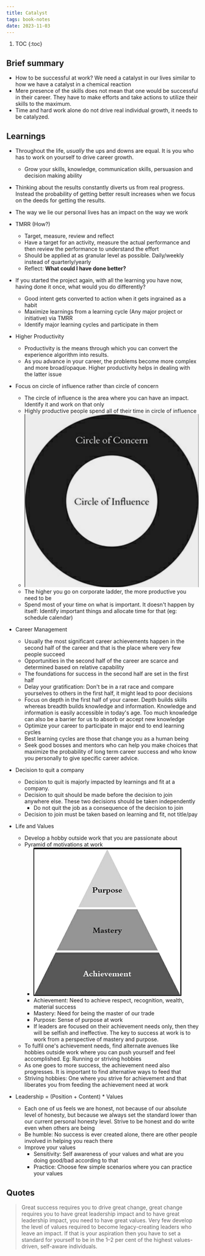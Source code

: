 ```yaml
---
title: Catalyst
tags: book-notes
date: 2023-11-03
---
```


1. TOC
{:toc}

## Brief summary

- How to be successful at work? We need a catalyst in our lives similar to how we have a catalyst in a chemical reaction
- Mere presence of the skills does not mean that one would be successful in their career. They have to make efforts and take actions to utilize their skills to the maximum.
- Time and hard work alone do not drive real individual growth, it needs to be catalyzed.

## Learnings

- Throughout the life, _usually_ the ups and downs are equal. It is you who has to work on yourself to drive career growth.
    - Grow your skills, knowledge, communication skills, persuasion and decision making ability
- Thinking about the results constantly diverts us from real progress. Instead the probability of getting better result increases when we focus on the deeds for getting the results.
- The way we lie our personal lives has an impact on the way we work
- TMRR (How?)

    - Target, measure, review and reflect
    - Have a target for an activity, measure the actual performance and then review the performance to understand the effort
    - Should be applied at as granular level as possible. Daily/weekly instead of quarterly/yearly
    - Reflect: **What could I have done better?**
- If you started the project again, with all the learning you have now, having done it once, what would you do differently?
    - Good intent gets converted to action when it gets ingrained as a habit
    - Maximize learnings from a learning cycle (Any major project or initiative) via TMRR
    - Identify major learning cycles and participate in them
- Higher Productivity
    - Productivity is the means through which you can convert the experience algorithm into results.
    - As you advance in your career, the problems become more complex and more broad/opaque. Higher productivity helps in dealing with the latter issue
- Focus on circle of influence rather than circle of concern
    - The circle of influence is the area where you can have an impact. Identify it and work on that only
    - Highly productive people spend all of their time in circle of influence
    - ![circle_influence](/assets/images/circle_influence.png)
    - The higher you go on corporate ladder, the more productive you need to be
    - Spend most of your time on what is important. It doesn't happen by itself: Identify important things and allocate time for that (eg: schedule calendar)
- Career Management
    - Usually the most significant career achievements happen in the second half of the career and that is the place where very few people succeed
    - Opportunities in the second half of the career are scarce and determined based on relative capability
    - The foundations for success in the second half are set in the first half
    - Delay your gratification: Don't be in a rat race and compare yourselves to others in the first half, it might lead to poor decisions
    - Focus on depth in the first half of your career. Depth builds skills whereas breadth builds knowledge and information. Knowledge and information is easily accessible in today's age. Too much knowledge can also be a barrier for us to absorb or accept new knowledge
    - Optimize your career to participate in major end to end learning cycles
    - Best learning cycles are those that change you as a human being
    - Seek good bosses and mentors who can help you make choices that maximize the probability of long term career success and who know you personally to give specific career advice.
- Decision to quit a company
    - Decision to quit is majorly impacted by learnings and fit at a company.
    - Decision to quit should be made before the decision to join anywhere else. These two decisions should be taken independently
        - Do not quit the job as a consequence of the decision to join
    - Decision to join must be taken based on learning and fit, not title/pay
- Life and Values
    - Develop a hobby outside work that you are passionate about
    - Pyramid of motivations at work
        - ![triangle_purpose](/assets/images/triangle_purpose.png)
        - Achievement: Need to achieve respect, recognition, wealth, material success
        - Mastery: Need for being the master of our trade
        - Purpose: Sense of purpose at work
        - If leaders are focused on their achievement needs only, then they will be selfish and ineffective. The key to success at work is to work from a perspective of mastery and purpose.
    - To fulfil one's achievement needs, find alternate avenues like hobbies outside work where you can push yourself and feel accomplished. Eg: Running or striving hobbies
    - As one goes to more success, the achievement need also progresses. It is important to find alternative ways to feed that
    - Striving hobbies: One where you strive for achievement and that liberates you from feeding the achievement need at work
- Leadership = (Position + Content) * Values
    - Each one of us feels we are honest, not because of our absolute level of honesty, but because we always set the standard lower than our current personal honesty level. Strive to be honest and do write even when others are being
    - Be humble: No success is ever created alone, there are other people involved in helping you reach there
    - Improve your values
        - Sensitivity: Self awareness of your values and what are you doing good/bad according to that
        - Practice: Choose few simple scenarios where you can practice your values

## Quotes

> Great success requires you to drive great change, great change requires you to have great leadership impact and to have great leadership impact, you need to have great values.
> Very few develop the level of values required to become legacy-creating leaders who leave an impact. If that is your aspiration then you have to set a standard for yourself to be in the 1–2 per cent of the highest values-driven, self-aware individuals.

